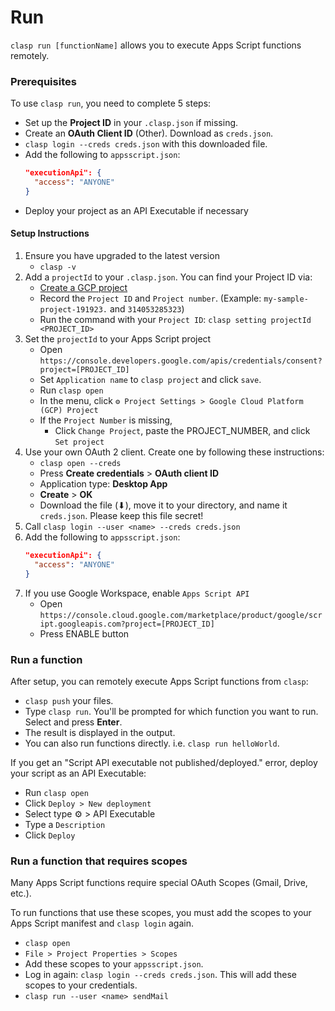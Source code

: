 # Run

`clasp run [functionName]` allows you to execute Apps Script functions remotely.

### Prerequisites

To use `clasp run`, you need to complete 5 steps:

- Set up the **Project ID** in your `.clasp.json` if missing.
- Create an **OAuth Client ID** (Other). Download as `creds.json`.
- `clasp login --creds creds.json` with this downloaded file.
- Add the following to `appsscript.json`:
  ```json
  "executionApi": {
    "access": "ANYONE"
  }
  ```
- Deploy your project as an API Executable if necessary

#### Setup Instructions

1. Ensure you have upgraded to the latest version
    - `clasp -v`
1. Add a `projectId` to your `.clasp.json`. You can find your Project ID via:
    - [Create a GCP project](https://cloud.google.com/resource-manager/docs/creating-managing-projects)
    - Record the `Project ID` and `Project number`. (Example: `my-sample-project-191923.` and `314053285323`)
    - Run the command with your `Project ID`: `clasp setting projectId <PROJECT_ID>`
1. Set the `projectId` to your Apps Script project
    - Open `https://console.developers.google.com/apis/credentials/consent?project=[PROJECT_ID]`
    - Set `Application name` to `clasp project` and click `save`.
    - Run `clasp open`
    - In the menu, click `⚙️ Project Settings > Google Cloud Platform (GCP) Project`
    - If the `Project Number` is missing,
      - Click `Change Project`, paste the PROJECT_NUMBER, and click `Set project`
1. Use your own OAuth 2 client. Create one by following these instructions:
    - `clasp open --creds`
    - Press **Create credentials** > **OAuth client ID**
    - Application type: **Desktop App**
    - **Create** > **OK**
    - Download the file (⬇), move it to your directory, and name it `creds.json`. Please keep this file secret!
1. Call `clasp login --user <name> --creds creds.json`
1. Add the following to `appsscript.json`:
      ```json
      "executionApi": {
        "access": "ANYONE"
      }
      ```
1. If you use Google Workspace, enable `Apps Script API`
    - Open `https://console.cloud.google.com/marketplace/product/google/script.googleapis.com?project=[PROJECT_ID]`
    - Press ENABLE button

### Run a function

After setup, you can remotely execute Apps Script functions from `clasp`:

- `clasp push` your files.
- Type `clasp run`. You'll be prompted for which function you want to run. Select and press **Enter**.
- The result is displayed in the output.
- You can also run functions directly. i.e. `clasp run helloWorld`.

If you get an "Script API executable not published/deployed." error, deploy your script as an API Executable:

- Run `clasp open`
- Click `Deploy > New deployment`
- Select type ⚙ > API Executable
- Type a `Description`
- Click `Deploy`

### Run a function that requires scopes

Many Apps Script functions require special OAuth Scopes (Gmail, Drive, etc.).

To run functions that use these scopes, you must add the scopes to your Apps Script manifest and `clasp login` again.

- `clasp open`
- `File > Project Properties > Scopes`
- Add these scopes to your `appsscript.json`.
- Log in again: `clasp login --creds creds.json`. This will add these scopes to your credentials.
- `clasp run --user <name> sendMail`
